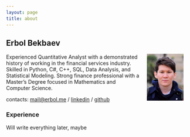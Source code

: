```yaml
---
layout: page
title: about
---
```


## Erbol Bekbaev

<img style="float: right;" src="./pictures/profile_small.jpg" width="100" hspace="20">

Experienced Quantitative Analyst with a demonstrated history of working in the financial services industry. Skilled in Python, C#, C++, SQL, Data Analysis, and Statistical Modeling. Strong finance professional with a Master’s Degree focused in Mathematics and Computer Science. 

contacts: <a href="mailto:mail@erbol.me">mail@erbol.me</a> / <a href="https://www.linkedin.com/in/erbol-bekbaev-41872254/">linkedin</a> / <a href="https://github.com/b01ix">github</a>

### Experience

Will write everything later, maybe

